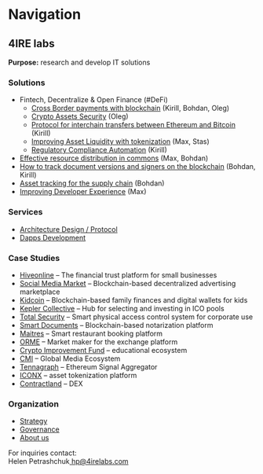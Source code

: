 # Navigation

## **4IRE labs**

**Purpose:** research and develop IT solutions

### **Solutions**

* Fintech, Decentralize & Open Finance \(\#DeFi\)
  * [Cross Border payments with blockchain](solutions/enabling-fast-transparent-and-compliant-cross-border-payments-with-the-blockchain.md) \(Kirill, Bohdan, Oleg\)
  * [Crypto Assets Security](solutions/asset-security.md) \(Oleg\)
  * [Protocol for interchain transfers between Ethereum and Bitcoin](solutions/ethereum-bitcoin-bridge-wip.md) \(Kirill\)
  * [Improving Asset Liquidity with tokenization](solutions/sto-platform.md) \(Max, Stas\)
  * [Regulatory Compliance Automation](solutions/complaince-scoring.md) \(Kirill\)
* [Effective resource distribution in commons](solutions/effective-resource-distribution-in-commons/) \(Max, Bohdan\)
* [How to track document versions and signers on the blockchain](solutions/how-to-track-document-versions-and-signers-on-the-blockchain.md) \(Bohdan, Kirill\)
* [Asset tracking for the supply chain](solutions/asset-tracking.md) \(Bohdan\)
* [Improving Developer Experience](solutions/developer-community-devxp.md) \(Max\)

### **Services**

* [Architecture Design / Protocol](services/architecture-design-protocol.md)
* [Dapps Development](services/dapps-wallets-development.md)

### Case Studies

* [Hiveonline](case-studies/hiveonline.md) – The financial trust platform for small businesses
* [Social Media Market](case-studies/social.-media-market.md) – Blockchain-based decentralized advertising marketplace
* [Kidcoin](case-studies/kidcoin.md) – Blockchain-based family finances and digital wallets for kids
* [Kepler Collective](case-studies/kepler-collective.md) – Hub for selecting and investing in ICO pools
* [Total Security](case-studies/total-security.md) – Smart physical access control system for corporate use
* [Smart Documents](case-studies/smart-documents.md) – Blockchain-based notarization platform
* [Maitres](case-studies/maitres.md) – Smart restaurant booking platform
* [ORME](case-studies/orme.md) – Market maker for the exchange platform
* [Crypto Improvement Fund](case-studies/crypto-improvement-fund.md) – educational ecosystem
* [CMI](case-studies/cmi.md) – Global Media Ecosystem
* [Tennagraph](case-studies/tennagraph.md) – Ethereum Signal Aggregator
* [ICONX](case-studies/iconx-wip.md) – asset tokenization platform
* [Contractland](case-studies/contractland-wip.md) – DEX

### Organization

* [Strategy](org/strategy/)
* [Governance](org/governance.md)
* [About us](org/credentials-wip/)

For inquiries contact:  
Helen Petrashchuk[  hp@4irelabs.com](mailto:hp@4irelabs.com)

